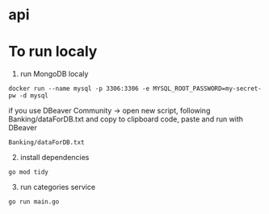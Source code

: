 # api

# To run localy

1. run MongoDB localy
```
docker run --name mysql -p 3306:3306 -e MYSQL_ROOT_PASSWORD=my-secret-pw -d mysql
```
if you use DBeaver Community -> open new script, following Banking/dataForDB.txt and copy to clipboard code, paste and run with DBeaver
```
Banking/dataForDB.txt
```
2. install dependencies
```
go mod tidy
```
3. run categories service 
```
go run main.go
```
